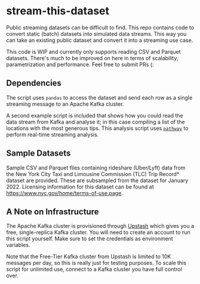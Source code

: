 # stream-this-dataset
Public streaming datasets can be difficult to find. This repo contains code to convert static (batch) datasets into simulated data streams. This way you can take an existing public dataset and convert it into a streaming use case. 

This code is WIP and currently only supports reading CSV and Parquet datasets. There's much to be improved on here in terms of scalability, parametrization and performance. Feel free to submit PRs (: 


## Dependencies
The script uses `pandas` to access the dataset and send each row as a single streaming message to an Apache Kafka cluster. 

A second example script is included that shows how you could read the data stream from Kafka and analyse it; in this case compiling a list of the locations with the most generous tips. This analysis script uses [`pathway`](www.pathway.com) to perform real-time streaming analysis.


## Sample Datasets
Sample CSV and Parquet files containing rideshare (Uber/Lyft) data from the New York City Taxi and Limousine Commission (TLC) Trip Record* dataset are provided. These are subsampled from the dataset for January 2022. Licensing information for this dataset can be found at https://www.nyc.gov/home/terms-of-use.page.


## A Note on Infrastructure
The Apache Kafka cluster is provisioned through [Upstash](www.upstash.com) which gives you a free, single-replica Kafka cluster. You will need to create an account to run this script yourself. Make sure to set the credentials as environment variables.

Note that the Free-Tier Kafka cluster from Upstash is limited to 10K messages per day, so this is really just for testing purposes. To scale this script for unlimited use, connect to a Kafka cluster you have full control over.

